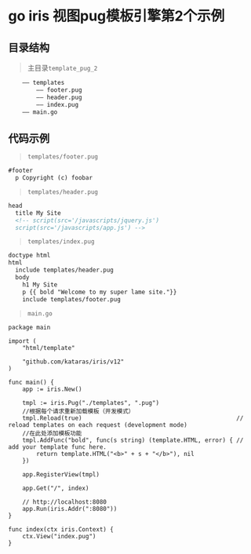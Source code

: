 # go iris 视图pug模板引擎第2个示例
## 目录结构
> 主目录`template_pug_2`
```html
    —— templates
        —— footer.pug
        —— header.pug
        —— index.pug
    —— main.go
```
## 代码示例
> `templates/footer.pug`
```html
#footer
  p Copyright (c) foobar
```
> `templates/header.pug`
```html
head
  title My Site
  <!-- script(src='/javascripts/jquery.js')
  script(src='/javascripts/app.js') -->
```
> `templates/index.pug`
```html
doctype html
html
  include templates/header.pug
  body
    h1 My Site
    p {{ bold "Welcome to my super lame site."}}
    include templates/footer.pug
```
> `main.go`
```golang
package main

import (
	"html/template"

	"github.com/kataras/iris/v12"
)

func main() {
	app := iris.New()

	tmpl := iris.Pug("./templates", ".pug")
	//根据每个请求重新加载模板（开发模式）
	tmpl.Reload(true)                                            // reload templates on each request (development mode)
	//在此处添加模板功能
	tmpl.AddFunc("bold", func(s string) (template.HTML, error) { // add your template func here.
		return template.HTML("<b>" + s + "</b>"), nil
	})

	app.RegisterView(tmpl)

	app.Get("/", index)

	// http://localhost:8080
	app.Run(iris.Addr(":8080"))
}

func index(ctx iris.Context) {
	ctx.View("index.pug")
}
```